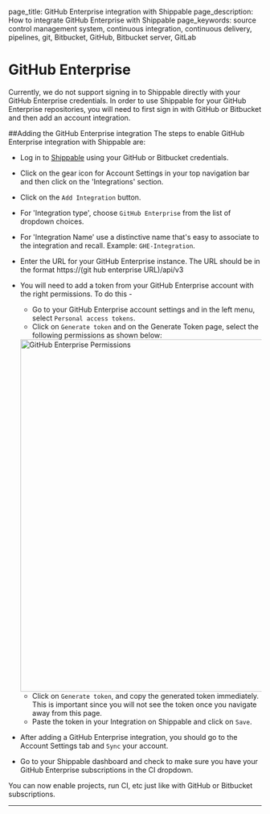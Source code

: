 page_title: GitHub Enterprise integration with Shippable
page_description: How to integrate GitHub Enterprise with Shippable
page_keywords: source control management system, continuous integration, continuous delivery, pipelines, git, Bitbucket, GitHub, Bitbucket server, GitLab


# GitHub Enterprise
Currently, we do not support signing in to Shippable directly with your GitHub Enterprise credentials. In order to use Shippable for your GitHub Enterprise repositories, you will need to first sign in with GitHub or Bitbucket and then add an account integration.

##Adding the GitHub Enterprise integration
The steps to enable GitHub Enterprise integration with Shippable are:

- Log in to [Shippable](https://app.shippable.com) using your GitHub or Bitbucket credentials.
- Click on the gear icon for Account Settings in your top navigation bar and then click on the 'Integrations' section.
- Click on the `Add Integration` button.
- For 'Integration type', choose `GitHub Enterprise` from the list of dropdown choices.
- For 'Integration Name' use a distinctive name that's easy to associate to the integration and recall. Example: `GHE-Integration`.
- Enter the URL for your GitHub Enterprise instance. The URL should be in the format https://(git hub enterprise URL)/api/v3
- You will need to add a token from your GitHub Enterprise account with the right permissions. To do this -
    - Go to your GitHub Enterprise account settings and in the left menu, select
   `Personal access tokens`.
    - Click on `Generate token` and on the Generate Token page, select the following permissions as shown below:

    <img src="/ci/images/githubEnterprisePermissions.png" alt="GitHub Enterprise Permissions" style="width:700px;"/>

    - Click on `Generate token`, and copy the generated token immediately. This is important since you will not see the token once you navigate away from this page.
    - Paste the token in your Integration on Shippable and click on `Save`.   
- After adding a GitHub Enterprise integration, you should go to the Account Settings tab and `Sync` your account.
- Go to your Shippable dashboard and check to make sure you have your GitHub Enterprise subscriptions in the CI dropdown.

You can now enable projects, run CI, etc just like with GitHub or Bitbucket subscriptions.

---
